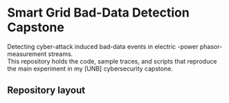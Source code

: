 # Smart Grid Bad-Data Detection Capstone

Detecting cyber-attack induced bad-data events in electric -power phasor-measurement streams.  
This repository holds the code, sample traces, and scripts that reproduce the main experiment in my [UNB] cybersecurity capstone.

## Repository layout
